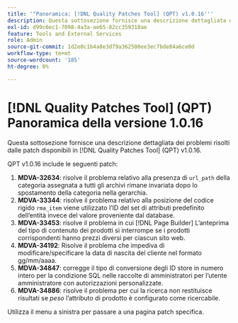 ```yaml
---
title: '"Panoramica: [!DNL Quality Patches Tool] (QPT) v1.0.16'''
description: Questa sottosezione fornisce una descrizione dettagliata dei problemi risolti dalle patch disponibili in [!DNL Quality Patches Tool] (QPT) v1.0.16.
exl-id: d99c6ec1-7098-4a3a-ae65-82cc359318ae
feature: Tools and External Services
role: Admin
source-git-commit: 1d2e0c1b4a8e3d79a362500ee3ec7bde84a6ce0d
workflow-type: tm+mt
source-wordcount: '185'
ht-degree: 0%

---
```


# [!DNL Quality Patches Tool] (QPT) Panoramica della versione 1.0.16

Questa sottosezione fornisce una descrizione dettagliata dei problemi risolti dalle patch disponibili in [!DNL Quality Patches Tool] (QPT) v1.0.16.

QPT v1.0.16 include le seguenti patch:

1. **MDVA-32634**: risolve il problema relativo alla presenza di `url_path` della categoria assegnata a tutti gli archivi rimane invariata dopo lo spostamento della categoria nella gerarchia.
1. **MDVA-33344**: risolve il problema relativo alla posizione del codice rigido `rma_item` viene utilizzato l’ID del set di attributi predefinito dell’entità invece del valore proveniente dal database.
1. **MDVA-33453**: risolve il problema in cui [!DNL Page Builder] L’anteprima del tipo di contenuto dei prodotti si interrompe se i prodotti corrispondenti hanno prezzi diversi per ciascun sito web.
1. **MDVA-34192**: Risolve il problema che impediva di modificare/specificare la data di nascita del cliente nel formato gg/mm/aaaa.
1. **MDVA-34847**: corregge il tipo di conversione degli ID store in numero intero per la condizione SQL nelle raccolte di amministratori per l’utente amministratore con autorizzazioni personalizzate.
1. **MDVA-34886**: risolve il problema per cui la ricerca non restituisce risultati se *peso* l’attributo di prodotto è configurato come ricercabile.

Utilizza il menu a sinistra per passare a una pagina patch specifica.
